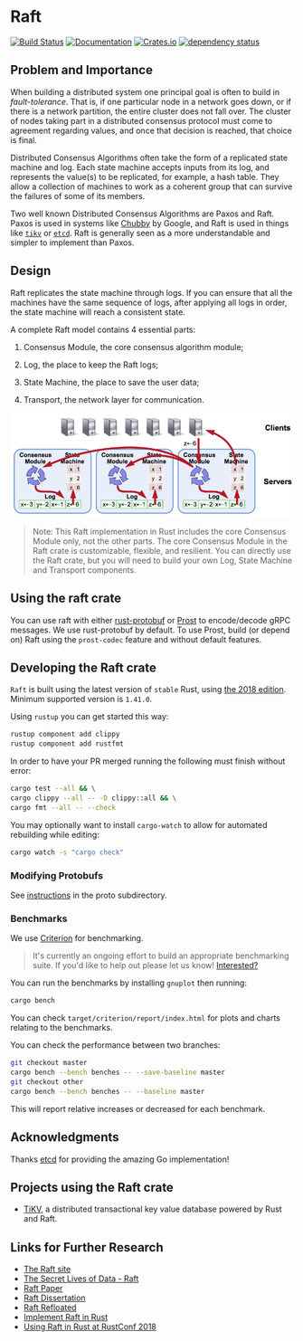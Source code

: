 # Raft

[![Build Status](https://travis-ci.org/tikv/raft-rs.svg?branch=master)](https://travis-ci.org/tikv/raft-rs)
[![Documentation](https://docs.rs/raft/badge.svg)](https://docs.rs/raft/)
[![Crates.io](https://img.shields.io/crates/v/raft.svg)](https://crates.io/crates/raft)
[![dependency status](https://deps.rs/repo/github/tikv/raft-rs/status.svg)](https://deps.rs/repo/github/tikv/raft-rs)

## Problem and Importance

When building a distributed system one principal goal is often to build in *fault-tolerance*. That is, if one particular node in a network goes down, or if there is a network partition, the entire cluster does not fall over. The cluster of nodes taking part in a distributed consensus protocol must come to agreement regarding values, and once that decision is reached, that choice is final.

Distributed Consensus Algorithms often take the form of a replicated state machine and log. Each state machine accepts inputs from its log, and represents the value(s) to be replicated, for example, a hash table. They allow a collection of machines to work as a coherent group that can survive the failures of some of its members.

Two well known Distributed Consensus Algorithms are Paxos and Raft. Paxos is used in systems like [Chubby](http://research.google.com/archive/chubby.html) by Google, and Raft is used in things like [`tikv`](https://github.com/tikv/tikv) or [`etcd`](https://github.com/coreos/etcd/tree/master/raft). Raft is generally seen as a more understandable and simpler to implement than Paxos.

## Design

Raft replicates the state machine through logs. If you can ensure that all the machines have the same sequence of logs, after applying all logs in order, the state machine will reach a consistent state.

A complete Raft model contains 4 essential parts:

1. Consensus Module, the core consensus algorithm module;

2. Log, the place to keep the Raft logs;

3. State Machine, the place to save the user data;

4. Transport, the network layer for communication.

![The design of the Raft crate](media/the-design-of-raft-rs.png)

> Note: This Raft implementation in Rust includes the core Consensus Module only, not the other parts. The core Consensus Module in the Raft crate is customizable, flexible, and resilient. You can directly use the Raft crate, but you will need to build your own Log, State Machine and Transport components.

## Using the raft crate

You can use raft with either [rust-protobuf](https://github.com/pingcap/rust-protobuf) or [Prost](https://github.com/danburkert/prost) to encode/decode gRPC messages. We use rust-protobuf by default. To use Prost, build (or depend on) Raft using the `prost-codec` feature and without default features.

## Developing the Raft crate

`Raft` is built using the latest version of `stable` Rust, using [the 2018 edition](https://doc.rust-lang.org/edition-guide/rust-2018/).
Minimum supported version is `1.41.0`.

Using `rustup` you can get started this way:

```bash
rustup component add clippy
rustup component add rustfmt
```

In order to have your PR merged running the following must finish without error:

```bash
cargo test --all && \
cargo clippy --all -- -D clippy::all && \
cargo fmt --all -- --check
```

You may optionally want to install `cargo-watch` to allow for automated rebuilding while editing:

```bash
cargo watch -s "cargo check"
```

### Modifying Protobufs

See [instructions](proto/README.md) in the proto subdirectory.

### Benchmarks

We use [Criterion](https://github.com/japaric/criterion.rs) for benchmarking.

> It's currently an ongoing effort to build an appropriate benchmarking suite. If you'd like to help out please let us know! [Interested?](https://github.com/tikv/raft-rs/issues/109)

You can run the benchmarks by installing `gnuplot` then running:

```bash
cargo bench
```

You can check `target/criterion/report/index.html` for plots and charts relating to the benchmarks.

You can check the performance between two branches:

```bash
git checkout master
cargo bench --bench benches -- --save-baseline master
git checkout other
cargo bench --bench benches -- --baseline master
```

This will report relative increases or decreased for each benchmark.

## Acknowledgments

Thanks [etcd](https://github.com/coreos/etcd) for providing the amazing Go implementation!

## Projects using the Raft crate

- [TiKV](https://github.com/tikv/tikv), a distributed transactional key value database powered by Rust and Raft.

## Links for Further Research

* [The Raft site](https://raftconsensus.github.io/)
* [The Secret Lives of Data - Raft](http://thesecretlivesofdata.com/raft/)
* [Raft Paper](https://raft.github.io/raft.pdf)
* [Raft Dissertation](https://github.com/ongardie/dissertation#readme)
* [Raft Refloated](https://www.cl.cam.ac.uk/~ms705/pub/papers/2015-osr-raft.pdf)
* [Implement Raft in Rust](https://www.pingcap.com/blog/implement-raft-in-rust/)
* [Using Raft in Rust at RustConf 2018](https://www.youtube.com/watch?v=MSrcdhGRsOE)
